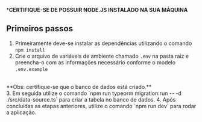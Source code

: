 ***CERTIFIQUE-SE DE POSSUIR NODE.JS INSTALADO NA SUA MÁQUINA**

## Primeiros passos
1. Primeiramente deve-se instalar as dependências utilizando o comando `npm install`
2. Crie o arquivo de variáveis de ambiente chamado `.env` na pasta raiz e preencha-o com as informações necessário conforme o modelo `.env.example`
<br/>
**Obs: certifique-se que o banco de dados está criado.**
<br/>
3. Em seguida utilize o comando `npm run typeorm migration:run -- -d ./src/data-source.ts` para criar a tabela no banco de dados.
4. Após concluídas as etapas anteriores, utilize o comando `npm run dev` para rodar a aplicação.
